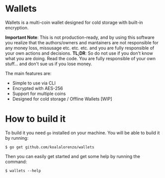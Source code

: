 # Wallets
Wallets is a multi-coin wallet designed for cold storage with built-in 
encryption.

**Important Note**: This is not production-ready, and by using this software you realize that the authors/owners and mantainers are not responsible for any money loss, missusage etc. etc. etc. and you are fully responsible of your own actions and decisions. **TL;DR**: So do not use if you don't know what you are doing. Read the code. You are fully responsible of your own stuff... and don't sue us if you lose money.

The main features are:

 * Simple to use via CLI
 * Encrypted with AES-256
 * Support for multiple coins
 * Designed for cold storage / Offline Wallets [WIP]

# How to build it
To build it you need `go` installed on your machine. You will be able to build
it by running:

    $ go get github.com/koalalorenzo/wallets

Then you can easily get started and get some help by running the command:

    $ wallets --help
